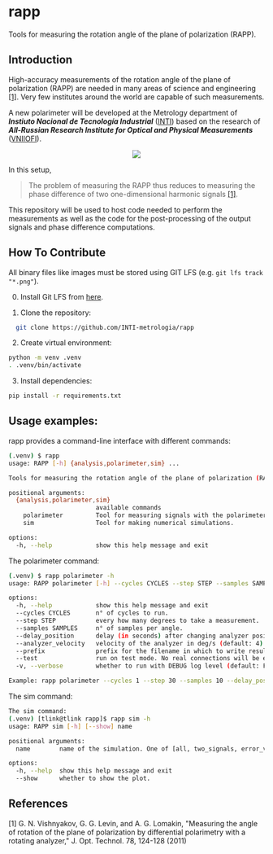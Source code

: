 # rapp
Tools for measuring the rotation angle of the plane of polarization (RAPP).


[VNIIOFI]: https://www.vniiofi.ru
[INTI]: https://www.inti.gob.ar/areas/metrologia-y-calidad/fisica/metrologia-fisica

## Introduction

High-accuracy measurements of the rotation angle of the plane of polarization (RAPP)
are needed in many areas of science and engineering [[1]](#1). 
Very few institutes around the world are capable of such measurements.

A new polarimeter will be developed at the Metrology department of ***Instiuto Nacional de Tecnología Industrial*** ([INTI])
based on the research of ***All-Russian Research Institute for Optical and Physical Measurements*** ([VNIIOFI]).

<p align="center">
  <img src="images/diagram.png" />
</p>

In this setup,
> The problem of measuring the RAPP thus reduces
  to measuring the phase difference of two one-dimensional
  harmonic signals [[1]](#1). 

This repository will be used to host code needed to perform the measurements as well as the code
for the post-processing of the output signals and phase difference computations. 

## How To Contribute

All binary files like images must be stored using GIT LFS (e.g. `git lfs track "*.png"`).

0. Install Git LFS from [here](https://git-lfs.com).

1. Clone the repository: 

```bash
  git clone https://github.com/INTI-metrologia/rapp
```

2. Create virtual environment:

```bash
python -m venv .venv
. .venv/bin/activate
```

3. Install dependencies:

```bash
pip install -r requirements.txt
```

## Usage examples:

rapp provides a command-line interface with different commands:

```bash
(.venv) $ rapp
usage: RAPP [-h] {analysis,polarimeter,sim} ...

Tools for measuring the rotation angle of the plane of polarization (RAPP).

positional arguments:
  {analysis,polarimeter,sim}
                        available commands
    polarimeter         Tool for measuring signals with the polarimeter.
    sim                 Tool for making numerical simulations.

options:
  -h, --help            show this help message and exit
```

The polarimeter command:
```bash
(.venv) $ rapp polarimeter -h
usage: RAPP polarimeter [-h] --cycles CYCLES --step STEP --samples SAMPLES [--delay_position] [--analyzer_velocity] [--prefix] [--test] [-v]

options:
  -h, --help            show this help message and exit
  --cycles CYCLES       n° of cycles to run.
  --step STEP           every how many degrees to take a measurement.
  --samples SAMPLES     n° of samples per angle.
  --delay_position      delay (in seconds) after changing analyzer position (default: 1).
  --analyzer_velocity   velocity of the analyzer in deg/s (default: 4).
  --prefix              prefix for the filename in which to write results (default: test).
  --test                run on test mode. No real connections will be established (default: False).
  -v, --verbose         whether to run with DEBUG log level (default: False).

Example: rapp polarimeter --cycles 1 --step 30 --samples 10 --delay_position 0
```

The sim command:

```bash
The sim command:
(.venv) [tlink@tlink rapp]$ rapp sim -h
usage: RAPP sim [-h] [--show] name

positional arguments:
  name        name of the simulation. One of [all, two_signals, error_vs_cycle, error_vs_step, phase_diff].

options:
  -h, --help  show this help message and exit
  --show      whether to show the plot.


```


## References
<a id="1">[1]</a> G. N. Vishnyakov, G. G. Levin, and A. G. Lomakin,
"Measuring the angle of rotation of the plane of polarization by differential polarimetry with a rotating analyzer,"
J. Opt. Technol. 78, 124-128 (2011)
